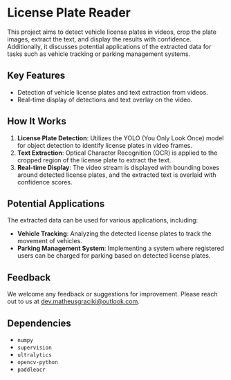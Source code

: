 # License Plate Reader

This project aims to detect vehicle license plates in videos, crop the plate images, extract the text, and display the results with confidence. Additionally, it discusses potential applications of the extracted data for tasks such as vehicle tracking or parking management systems.

## Key Features

- Detection of vehicle license plates and text extraction from videos.
- Real-time display of detections and text overlay on the video.

## How It Works

1. **License Plate Detection**: Utilizes the YOLO (You Only Look Once) model for object detection to identify license plates in video frames.
2. **Text Extraction**: Optical Character Recognition (OCR) is applied to the cropped region of the license plate to extract the text.
3. **Real-time Display**: The video stream is displayed with bounding boxes around detected license plates, and the extracted text is overlaid with confidence scores.

## Potential Applications

The extracted data can be used for various applications, including:

- **Vehicle Tracking**: Analyzing the detected license plates to track the movement of vehicles.
- **Parking Management System**: Implementing a system where registered users can be charged for parking based on detected license plates.

## Feedback

We welcome any feedback or suggestions for improvement. Please reach out to us at [dev.matheusgraciki@outlook.com](dev.matheusgraciki@outlook.com).

## Dependencies

- `numpy`
- `supervision`
- `ultralytics`
- `opencv-python`
- `paddleocr`


